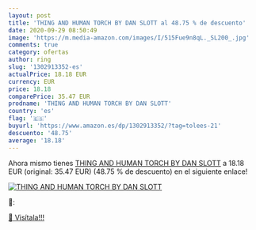 ```yaml
---
layout: post
title: 'THING AND HUMAN TORCH BY DAN SLOTT al 48.75 % de descuento'
date: 2020-09-29 08:50:49
image: 'https://m.media-amazon.com/images/I/515Fue9n8qL._SL200_.jpg'
comments: true
category: ofertas
author: ring
slug: '1302913352-es'
actualPrice: 18.18 EUR
currency: EUR
price: 18.18
comparePrice: 35.47 EUR
prodname: 'THING AND HUMAN TORCH BY DAN SLOTT'
country: 'es'
flag: '🇪🇸'
buyurl: 'https://www.amazon.es/dp/1302913352/?tag=tolees-21'
descuento: '48.75'
average: '18.18'
---
```


Ahora mismo tienes [THING AND HUMAN TORCH BY DAN SLOTT](https://www.amazon.es/dp/1302913352/?tag=tolees-21) a 18.18 EUR (original: 35.47 EUR) (48.75 %  de descuento) en el siguiente enlace!

[![THING AND HUMAN TORCH BY DAN SLOTT](https://m.media-amazon.com/images/I/515Fue9n8qL._SL200_.jpg)](https://www.amazon.es/dp/1302913352/?tag=tolees-21)

🔎:


[🛒 Visítala!!!](https://www.amazon.es/dp/1302913352/?tag=tolees-21)
